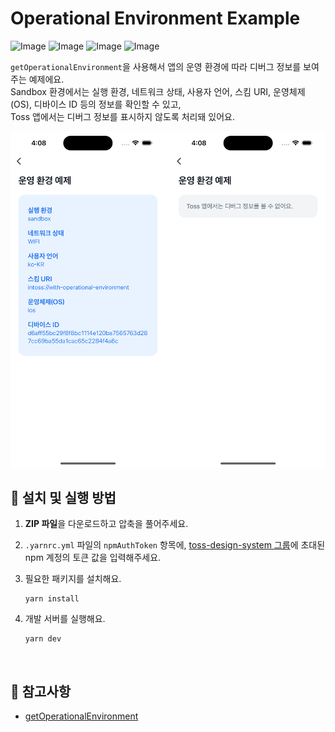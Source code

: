 # Operational Environment Example

![Image](https://github.com/user-attachments/assets/e3e87c6f-75f1-4ad8-9c0f-1a4a13666f9f)
![Image](https://github.com/user-attachments/assets/de8efa61-1879-4916-8373-3537e63312fe)
![Image](https://github.com/user-attachments/assets/62eb3e4d-a6e1-493e-b76e-69bad926c2d8)
![Image](https://github.com/user-attachments/assets/5af3b63b-bda7-4ddb-9ae9-8c90fe747baf)

`getOperationalEnvironment`을 사용해서 앱의 운영 환경에 따라 디버그 정보를 보여주는 예제에요.  
Sandbox 환경에서는 실행 환경, 네트워크 상태, 사용자 언어, 스킴 URI, 운영체제(OS), 디바이스 ID 등의 정보를 확인할 수 있고,  
Toss 앱에서는 디버그 정보를 표시하지 않도록 처리돼 있어요.

<img src="../assets/with-operational-environment-example-image.png" alt="with-operational-environment-example-image" style="width: 670px;" />

<br />

## 🚀 설치 및 실행 방법

1. **ZIP 파일**을 다운로드하고 압축을 풀어주세요.

2. `.yarnrc.yml` 파일의 `npmAuthToken` 항목에, [toss-design-system 그룹](https://tossmini-docs.toss.im/tds-react-native/setup-npm/)에 초대된 npm 계정의 토큰 값을 입력해주세요.

3. 필요한 패키지를 설치해요.

   ```
   yarn install
   ```

4. 개발 서버를 실행해요.

   ```
   yarn dev
   ```

<br />

## 📌 참고사항

- [getOperationalEnvironment](https://developers-apps-in-toss.toss.im/bedrock/reference/framework/%ED%99%98%EA%B2%BD%20%ED%99%95%EC%9D%B8/getOperationalEnvironment.html)
